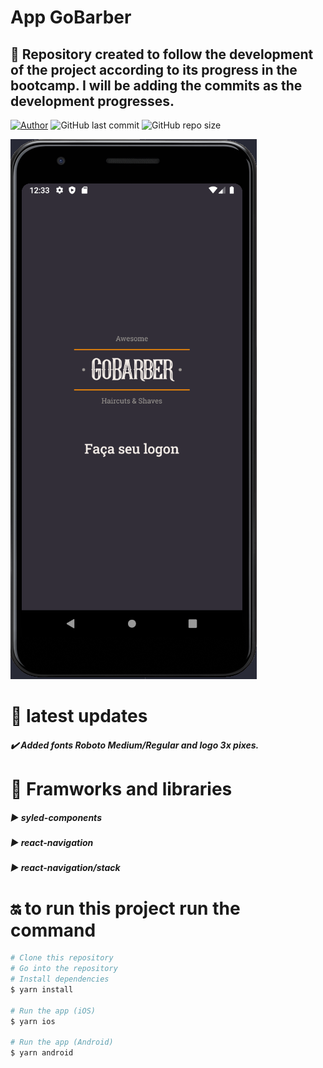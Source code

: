 # App GoBarber

## :rocket: Repository created to follow the development of the project according to its progress in the bootcamp. I will be adding the commits as the development progresses.






[![Author](https://img.shields.io/badge/author-AntonioSilvaAzevedo-blue?style=plastic)](https://github.com/AntonioSilvaAzevedo)
![GitHub last commit](https://img.shields.io/github/last-commit/AntonioSilvaAzevedo/GoBarber---Front?style=plastic)
![GitHub repo size](https://img.shields.io/github/repo-size/AntonioSilvaAzevedo/GoBarber---Front?style=plastic)



![](.github/appgb.png)


# :eyes: latest updates

##### :heavy_check_mark: Added fonts Roboto Medium/Regular and logo 3x pixes.


# :blue_book: Framworks and libraries

##### :arrow_forward: syled-components
##### :arrow_forward: react-navigation
##### :arrow_forward: react-navigation/stack

# :on: to run this project run the command
```bash
# Clone this repository
# Go into the repository
# Install dependencies
$ yarn install

# Run the app (iOS)
$ yarn ios

# Run the app (Android)
$ yarn android
```
